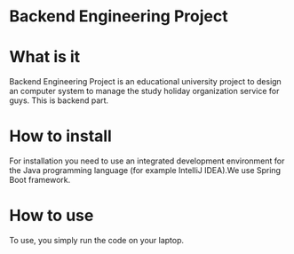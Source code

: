 # Backend Engineering Project

# What is it
Backend Engineering Project is an educational university project
to design an computer system to manage the study holiday organization service
for guys. This is backend part.

# How to install
For installation you need to use an integrated development environment for the Java 
programming language (for example IntelliJ IDEA).We use Spring Boot framework.

# How to use
To use, you simply run the code on your laptop.
